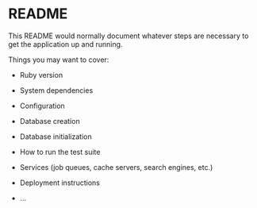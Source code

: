 # README

This README would normally document whatever steps are necessary to get the
application up and running.

Things you may want to cover:

* Ruby version

* System dependencies

* Configuration

* Database creation

* Database initialization

* How to run the test suite

* Services (job queues, cache servers, search engines, etc.)

* Deployment instructions

* ...


<!-- Experiment:
<ul><h3>Results:<%= @experiments.first.results %></h3></ul>
<ul><h3>Conclusions: <%= @experiments.first.conclusions %></h3></ul>
<% if current_user.id == @experiments.first.experimenter_id %>
<%= link_to "Edit Experiment", edit_proposal_experiment_path(proposal_id: @experiments.first.proposal.id, id: @experiments.first.id) %>
<%= link_to "Delete", proposal_experiment_path(proposal_id: @experiments.first.proposal.id, id: @experiments.first.id), method: :delete%>
<%= link_to "Back to proposal", proposal_path(@experiments.first.proposal)%>
<% else %>
<%= link_to "Back to proposal", proposal_path(@experiments.first.proposal)%>
<% end %>
</ul> -->
